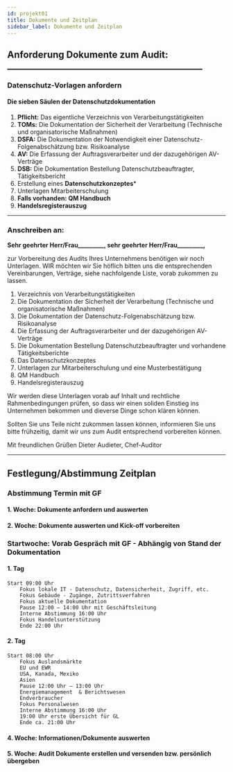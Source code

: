 ```yaml
---
id: projekt01
title: Dokumente und Zeitplan
sidebar_label: Dokumente und Zeitplan
---
```


## Anforderung Dokumente zum Audit: _____________________________________________

### Datenschutz-Vorlagen anfordern

#### Die sieben Säulen der Datenschutzdokumentation 

1. **Pflicht:** Das eigentliche Verzeichnis von Verarbeitungstätigkeiten
2. **TOMs:** Die Dokumentation der Sicherheit der Verarbeitung (Technische und organisatorische Maßnahmen)
3. **DSFA:** Die Dokumentation der Notwendigkeit einer Datenschutz-Folgenabschätzung bzw. Risikoanalyse
4. **AV:** Die Erfassung der Auftragsverarbeiter und der dazugehörigen AV-Verträge
5. **DSB:** Die Dokumentation Bestellung Datenschutzbeauftragter, Tätigkeitsbericht
6. Erstellung eines **Datenschutzkonzeptes***
7. Unterlagen Mitarbeiterschulung
8. **Falls vorhanden: QM Handbuch**
9. **Handelsregisterauszug**

___

### Anschreiben an: 

**Sehr geehrter Herr/Frau_________, sehr geehrter Herr/Frau_________,**

zur Vorbereitung des Audits Ihres Unternehmens benötigen wir noch Unterlagen. WIR möchten wir Sie höflich bitten uns die entsprechenden Vereinbarungen, Verträge, siehe nachfolgende Liste, vorab zukommen zu lassen.

1. Verzeichnis von Verarbeitungstätigkeiten
2. Die Dokumentation der Sicherheit der Verarbeitung (Technische und organisatorische Maßnahmen)
3. Die Dokumentation der Datenschutz-Folgenabschätzung bzw. Risikoanalyse
4. Die Erfassung der Auftragsverarbeiter und der dazugehörigen AV-Verträge
5. Die Dokumentation Bestellung Datenschutzbeauftragter und vorhandene Tätigkeitsberichte
6. Das Datenschutzkonzeptes
7. Unterlagen zur Mitarbeiterschulung und eine Musterbestätigung
8. QM Handbuch
9. Handelsregisterauszug

Wir werden diese Unterlagen vorab auf Inhalt und rechtliche Rahmenbedingungen prüfen, so dass wir einen soliden Einstieg ins Unternehmen bekommen und dieverse Dinge schon klären können.

Sollten Sie uns Teile nicht zukommen lassen können, informieren Sie uns bitte frühzeitig, damit wir uns zum Audit entsprechend vorbereiten können.

Mit freundlichen Grüßen
Dieter Audieter, Chef-Auditor

___

## Festlegung/Abstimmung Zeitplan

### Abstimmung Termin mit GF

#### 1. Woche: Dokumente anfordern und auswerten

#### 2. Woche: Dokumente auswerten und Kick-off vorbereiten

### Startwoche: Vorab Gespräch mit GF - Abhängig von Stand der Dokumentation

#### 1. Tag 
	Start 09:00 Uhr 
		Fokus lokale IT - Datenschutz, Datensicherheit, Zugriff, etc.
		Fokus Gebäude - Zugänge, Zutrittsverfahren
		Fokus aktuelle Dokumentation
		Pause 12:00 – 14:00 Uhr mit Geschäftsleitung
		Interne Abstimmung 16:00 Uhr
		Fokus Handelsunterstützung
		Ende 22:00 Uhr 
#### 2. Tag
	Start 08:00 Uhr
		Fokus Auslandsmärkte
		EU und EWR
		USA, Kanada, Mexiko
		Asien
		Pause 12:00 Uhr – 13:00 Uhr
		Energiemanagement  & Berichtswesen
		Endverbraucher
		Fokus Personalwesen
		Interne Abstimmung 16:00 Uhr
		19:00 Uhr erste Übersicht für GL
		Ende ca. 21:00 Uhr
#### 4. Woche: Informationen/Dokumente auswerten

#### 5. Woche: Audit Dokumente erstellen und versenden bzw. persönlich übergeben
